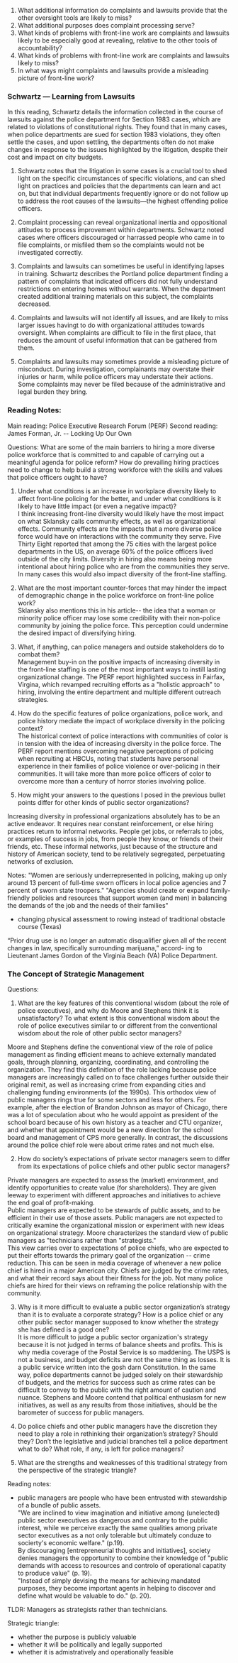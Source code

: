 1.  What additional information do complaints and lawsuits provide that the other oversight tools are likely to miss?
2.  What additional purposes does complaint processing serve?
3.  What kinds of problems with front-line work are complaints and lawsuits likely to be especially good at revealing, relative to the other tools of accountability?
4.  What kinds of problems with front-line work are complaints and lawsuits likely to miss?
5.  In what ways might complaints and lawsuits provide a misleading picture of front-line work?

### Schwartz &mdash; Learning from Lawsuits  

In this reading, Schwartz details the information collected in the course of lawsuits against the police department for Section 1983 cases, which are related to violations of constitutional rights. They found that in many cases, when police departments are sued for section 1983 violations, they often settle the cases, and upon settling, the departments often do not make changes in response to the issues highlighted by the litigation, despite their cost and impact on city budgets.  

1.  Schwartz notes that the litigation in some cases is a crucial tool to shed light on the specific circumstances of specific violations, and can shed light on practices and policies that the departments can learn and act on, but that individual departments frequently ignore or do not follow up to address the root causes of the lawsuits&mdash;the highest offending police officers.  

2.  Complaint processing can reveal organizational inertia and oppositional attitudes to process improvement within departments. Schwartz noted cases where officers discouraged or harrassed people who came in to file complaints, or misfiled them so the complaints would not be investigated correctly.  
3.  Complaints and lawsuits can sometimes be useful in identifying lapses in training.  Schwartz describes the Portland police department finding a pattern of complaints that indicated officers did not fully understand restrictions on entering homes without warrants. When the department created additional training materials on this subject, the complaints decreased.  
4.  Complaints and lawsuits will not identify all issues, and are likely to miss larger issues havingt to do with organizational attitudes towards oversight. When complaints are difficult to file in the first place, that reduces the amount of useful information that can be gathered from them.  
5.  Complaints and lawsuits may sometimes provide a misleading picture of misconduct. During investigation, complainants may overstate their injuries or harm, while police officers may understate their actions. Some complaints may never be filed because of the administrative and legal burden they bring.  

###  Reading Notes: 

Main reading: Police Executive Research Forum (PERF)
Second reading: James Forman, Jr. -- Locking Up Our Own

Questions: 
What are some of the main barriers to hiring a more diverse police workforce that is committed to and capable of carrying out a meaningful agenda for police reform? How do prevailing hiring practices need to change to help build a strong workforce with the skills and values that police officers ought to have?

1.  Under what conditions is an increase in workplace diversity likely to affect front-line policing for the better, and under what conditions is it likely to have little impact (or even a negative impact)?  
I think increasing front-line diversity would likely have the most impact on what Sklansky calls community effects, as well as organizational effects. Community effects are the impacts that a more diverse police force would have on interactions with the community they serve. Five Thirty Eight reported that among the 75 cities with the largest police departments in the US, on average 60% of the police officers lived outside of the city limits. Diversity in hiring also means being more intentional about hiring police who are from the communities they serve. In many cases this would also impact diversity of the front-line staffing.  

2.  What are the most important counter-forces that may hinder the impact of demographic change in the police workforce on front-line police work?  
Sklansky also mentions this in his article-- the idea that a woman or minority police officer may lose some credibility with their non-police community by joining the police force. This perception could undermine the desired impact of diversifying hiring.  

3.  What, if anything, can police managers and outside stakeholders do to combat them?  
Management buy-in on the positive impacts of increasing diversity in the front-line staffing is one of the most important ways to instill lasting organizational change. The PERF report highlighted success in Fairfax, Virgina, which revamped recruiting efforts as a "holistic approach" to hiring, involving the entire department and multiple different outreach strategies.  

4.  How do the specific features of police organizations, police work, and police history mediate the impact of workplace diversity in the policing context?  
The historical context of police interactions with communities of color is in tension with the idea of increasing diversity in the police force. The PERF report mentions overcoming negative perceptions of policing when recruiting at HBCUs, noting that students have personal experience in their families of police violence or over-policing in their communities. It will take more than more police officers of color to overcome more than a century of horror stories involving police. 


5.  How might your answers to the questions I posed in the previous bullet points differ for other kinds of public sector organizations?  

Increasing diversity in professional organizations absolutely has to be an active endeavor. It requires near constant reinforcement, or else hiring practices return to informal networks. People get jobs, or referrals to jobs, or examples of success in jobs, from people they know, or friends of their friends, etc. These informal networks, just because of the structure and history of American society, tend to be relatively segregated, perpetuating networks of exclusion.  

Notes: 
"Women are seriously underrepresented in policing, making up only around 13 percent of full-time sworn officers in local police agencies and 7 percent of sworn state troopers."
"Agencies should create or expand family-friendly policies and resources that support women (and men) in balancing the demands of the job and the needs of their families"
-  changing physical assessment to rowing instead of traditional obstacle course (Texas) 

 “Prior drug use is no longer an automatic disqualifier given all of the recent changes in law, specifically surrounding marijuana,” accord-
ing to Lieutenant James Gordon of the Virginia Beach (VA) Police Department. 


### The Concept of Strategic Management

Questions: 
1.  What are the key features of this conventional wisdom (about the role of police executives), and why do Moore and Stephens think it is unsatisfactory? To what extent is this conventional wisdom about the role of police executives similar to or different from the conventional wisdom about the role of other public sector managers?  

Moore and Stephens define the conventional view of the role of police management as finding efficient means to achieve externally mandated goals, through planning, organizing, coordinating, and controlling the organization. They find this definition of the role lacking because police managers are increasingly called on to face challenges further outside their original remit, as well as increasing crime from expanding cities and challenging funding environments (of the 1990s). This orthodox view of public managers rings true for some sectors and less for others. For example, after the election of Brandon Johnson as mayor of Chicago, there was a lot of speculation about who he would appoint as president of the school board because of his own history as a teacher and CTU organizer, and whether that appointment would be a new direction for the school board and management of CPS more generally. In contrast, the discussions around the police chief role were about crime rates and not much else.  

2.  How do society’s expectations of private sector managers seem to differ from its expectations of police chiefs and other public sector managers?  

Private managers are expected to assess the (market) environment, and identify opportunities to create value (for shareholders). They are given leeway to experiment with different approaches and initiatives to achieve the end goal of profit-making.  
Public managers are expected to be stewards of public assets, and to be efficient in their use of those assets. Public managers are not expected to critically examine the organizational mission or experiment with new ideas on organizational strategy. Moore characterizes the standard view of public managers as "technicians rather than "strategists."  
This view carries over to expectations of police chiefs, who are expected to put their efforts towards the primary goal of the organization -- crime reduction. This can be seen in media coverage of whenever a new police chief is hired in a major American city. Chiefs are judged by the crime rates, and what their record says about their fitness for the job. Not many police chiefs are hired for their views on reframing the police relationship with the community.  

3.  Why is it more difficult to evaluate a public sector organization’s strategy than it is to evaluate a corporate strategy? How is a police chief or any other public sector manager supposed to know whether the strategy she has defined is a good one?  
It is more difficult to judge a public sector organization's strategy because it is not judged in terms of balance sheets and profits. This is why media coverage of the Postal Service is so maddening. The USPS is not a business, and budget deficits are not the same thing as losses. It is a public service written into the gosh darn Constitution. In the same way, police departments cannot be judged solely on their stewardship of budgets, and the metrics for success such as crime rates can be difficult to convey to the public with the right amount of caution and nuance. Stephens and Moore contend that political enthusiasm for new initiatives, as well as any results from those initiatives, should be the barometer of success for public managers. 

4.  Do police chiefs and other public managers have the discretion they need to play a role in rethinking their organization’s strategy? Should they? Don’t the legislative and judicial branches tell a police department what to do? What role, if any, is left for police managers?  
5.  What are the strengths and weaknesses of this traditional strategy from the perspective of the strategic triangle?  

Reading notes: 
-  public managers are people who have been entrusted with stewardship of a bundle of public assets.  
"We are inclined to view imagination and initiative among (unelected) public sector executives as dangerous and contrary to the public interest, while we perceive exactly the same qualities among private sector executives as a not only tolerable but ultimately conduze to socierty's economic welfare." (p.19).  
By discouraging [entrepreneurial thoughts and initiatives], society denies managers the opportunity to combine their knowledge of "public demands with access to resources and controlo of operational capatity to produce value" (p. 19).  
"Instead of simply devising the means for achieving mandated purposes, they become important agents in helping to discover and define what would be valuable to do." (p. 20).  

TLDR: Managers as strategists rather than technicians.  

Strategic triangle:  
-  whether the purpose is publicly valuable  
-  whether it will be politically and legally supported  
-  whether it is admistratively and operationally feasible  

